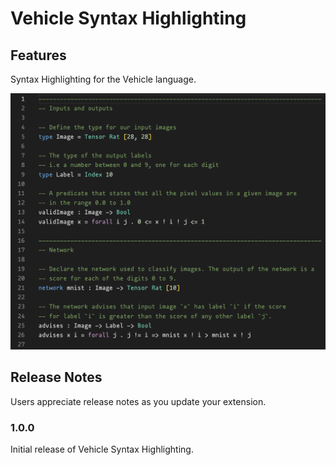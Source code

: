# Vehicle Syntax Highlighting

## Features

Syntax Highlighting for the Vehicle language.

![Syntax Highlighting](images/syntax-highlighting.png)

## Release Notes

Users appreciate release notes as you update your extension.

### 1.0.0

Initial release of Vehicle Syntax Highlighting.
